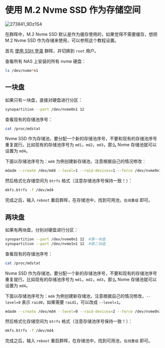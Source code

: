 # 使用 M.2 Nvme SSD 作为存储空间

![273841_9Dz1S4](https://img-1255332810.cos.ap-chengdu.myqcloud.com/273841_9Dz1S4.jpg)

在群晖中，M.2 Nvme SSD 默认是作为缓存使用的，如果觉得不需要缓存，想把 M.2 Nvme SSD 作为存储来使用，可以参照这个教程设置。

首先 [使用 SSH 登录](/synology/ssh.md) 群晖，并切换到 `root` 用户。

查看所有 NAS 上安装的所有 nvme 硬盘：

```sh
ls /dev/nvme*n1 
```

## 一块盘

如果只有一块盘，直接对硬盘进行分区：

```sh
synopartition --part /dev/nvme0n1 12
```

查看现有的存储池序号：

```sh
cat /proc/mdstat
```

Nvme SSD 作为存储池，要分配一个新的存储池序号，不要和现有的存储池序号重复就行。比如现有的存储池序号为 `md1`，`md2`，`md3`，那么 Nvme 存储池就可以设置为 `md4`。

下面以存储池序号为：`md4` 为例创建新存储池，注意根据自己的情况修改：

```sh
mdadm --create /dev/md4 --level=1 --raid-devices=1 --force /dev/nvme0n1p3
```

然后格式化存储空间为 `btrfs` 格式（注意存储池序号保持一致！）：

```sh
mkfs.btrfs -f /dev/md4
```

完成之后，输入 `reboot` 重启群晖，在存储池中，找到可用池，`在线重组` 即可。

## 两块盘

如果有两块盘，分别对硬盘进行分区：

```sh
synopartition --part /dev/nvme0n1 12  #第一块盘
synopartition --part /dev/nvme1n1 12  #第二块盘
```

查看现有的存储池序号：

```sh
cat /proc/mdstat
```

Nvme SSD 作为存储池，要分配一个新的存储池序号，不要和现有的存储池序号重复就行。比如现有的存储池序号为 `md1`，`md2`，`md3`，那么 Nvme 存储池就可以设置为 `md4`。

下面以存储池序号为：`md4` 为例创建新存储池，注意根据自己的情况修改，`--level=0` 表示 `raid0`，如果需要 `raid1`，可以改成 `--level=1`。

```sh
mdadm --create /dev/md4 --level=0 --raid-devices=2 --force /dev/nvme0n1p3 /dev/nvme1n1p3
```

然后格式化存储空间为 `btrfs` 格式（注意存储池序号保持一致！）：

```sh
mkfs.btrfs -f /dev/md4
```

完成之后，输入 `reboot` 重启群晖，在存储池中，找到可用池，`在线重组` 即可。